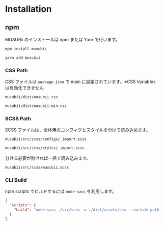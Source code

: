 # Installation

## npm

MUSUBii のインストールは npm または Yarn で行います。

```bash
npm install musubii
```

```bash
yarn add musubii
```

### CSS Path

CSS ファイルは `package.json` で main に設定されています。※CSS Variables は有効化できません

```bash
musubii/dist/musubii.css
```

```bash
musubii/dist/musubii.min.css
```

### SCSS Path

SCSS ファイルは、全体用のコンフィグとスタイルを分けて読み込めます。

```bash
musubii/src/scss/configs/_import.scss
```

```bash
musubii/src/scss/styles/_import.scss
```

分ける必要が無ければ一括で読み込みます。

```bash
musubii/src/scss/musubii.scss
```

### CLI Build

npm scripts でビルドするには `node-sass` を利用します。

```json
{
  "scripts": {
    "build": "node-sass ./src/scss -o ./dist/assets/css --include-path ./node_modules --output-style expanded"
  }
}
```
